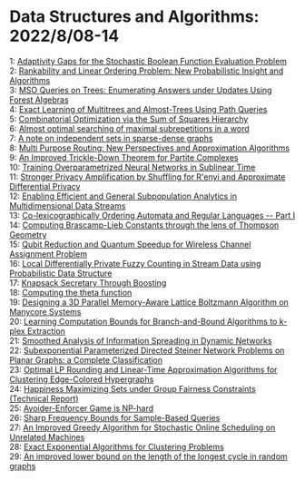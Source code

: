 # Data Structures and Algorithms: 2022/8/08-14  
1: [Adaptivity Gaps for the Stochastic Boolean Function Evaluation Problem](https://doi.org/10.48550/arXiv.2208.03810)  
2: [Rankability and Linear Ordering Problem: New Probabilistic Insight and  Algorithms](https://doi.org/10.48550/arXiv.2208.03860)  
3: [MSO Queries on Trees: Enumerating Answers under Updates Using Forest Algebras](https://doi.org/10.48550/arXiv.2208.04180)  
4: [Exact Learning of Multitrees and Almost-Trees Using Path Queries](https://doi.org/10.48550/arXiv.2208.04216)  
5: [Combinatorial Optimization via the Sum of Squares Hierarchy](https://doi.org/10.48550/arXiv.2208.04374)  
6: [Almost optimal searching of maximal subrepetitions in a word](https://doi.org/10.48550/arXiv.2208.04380)  
7: [A note on independent sets in sparse-dense graphs](https://doi.org/10.48550/arXiv.2208.04408)  
8: [Multi Purpose Routing: New Perspectives and Approximation Algorithms](https://doi.org/10.48550/arXiv.2208.04410)  
9: [An Improved Trickle-Down Theorem for Partite Complexes](https://doi.org/10.48550/arXiv.2208.04486)  
10: [Training Overparametrized Neural Networks in Sublinear Time](https://doi.org/10.48550/arXiv.2208.04508)  
11: [Stronger Privacy Amplification by Shuffling for R\'enyi and Approximate  Differential Privacy](https://doi.org/10.48550/arXiv.2208.04591)  
12: [Enabling Efficient and General Subpopulation Analytics in  Multidimensional Data Streams](https://doi.org/10.48550/arXiv.2208.04927)  
13: [Co-lexicographically Ordering Automata and Regular Languages -- Part I](https://doi.org/10.48550/arXiv.2208.04931)  
14: [Computing Brascamp-Lieb Constants through the lens of Thompson Geometry](https://doi.org/10.48550/arXiv.2208.05013)  
15: [Qubit Reduction and Quantum Speedup for Wireless Channel Assignment  Problem](https://doi.org/10.48550/arXiv.2208.05181)  
16: [Local Differentially Private Fuzzy Counting in Stream Data using  Probabilistic Data Structure](https://doi.org/10.48550/arXiv.2208.05264)  
17: [Knapsack Secretary Through Boosting](https://doi.org/10.48550/arXiv.2208.05396)  
18: [Computing the theta function](https://doi.org/10.48550/arXiv.2208.05405)  
19: [Designing a 3D Parallel Memory-Aware Lattice Boltzmann Algorithm on  Manycore Systems](https://doi.org/10.48550/arXiv.2208.05429)  
20: [Learning Computation Bounds for Branch-and-Bound Algorithms to k-plex  Extraction](https://doi.org/10.48550/arXiv.2208.05763)  
21: [Smoothed Analysis of Information Spreading in Dynamic Networks](https://doi.org/10.48550/arXiv.2208.05998)  
22: [Subexponential Parameterized Directed Steiner Network Problems on Planar  Graphs: a Complete Classification](https://doi.org/10.48550/arXiv.2208.06015)  
23: [Optimal LP Rounding and Linear-Time Approximation Algorithms for  Clustering Edge-Colored Hypergraphs](https://doi.org/10.48550/arXiv.2208.06506)  
24: [Happiness Maximizing Sets under Group Fairness Constraints (Technical  Report)](https://doi.org/10.48550/arXiv.2208.06553)  
25: [Avoider-Enforcer Game is NP-hard](https://doi.org/10.48550/arXiv.2208.06687)  
26: [Sharp Frequency Bounds for Sample-Based Queries](https://doi.org/10.48550/arXiv.2208.06753)  
27: [An Improved Greedy Algorithm for Stochastic Online Scheduling on  Unrelated Machines](https://doi.org/10.48550/arXiv.2208.06815)  
28: [Exact Exponential Algorithms for Clustering Problems](https://doi.org/10.48550/arXiv.2208.06847)  
29: [An improved lower bound on the length of the longest cycle in random  graphs](https://doi.org/10.48550/arXiv.2208.06851)  